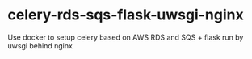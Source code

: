 # celery-rds-sqs-flask-uwsgi-nginx
Use docker to setup celery based on AWS RDS and SQS + flask run by uwsgi behind nginx
